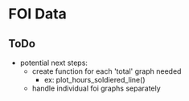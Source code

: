# FOI Data


## ToDo
- potential next steps:
    - create function for each 'total' graph needed
        - ex: plot_hours_soldiered_line()
    - handle individual foi graphs separately